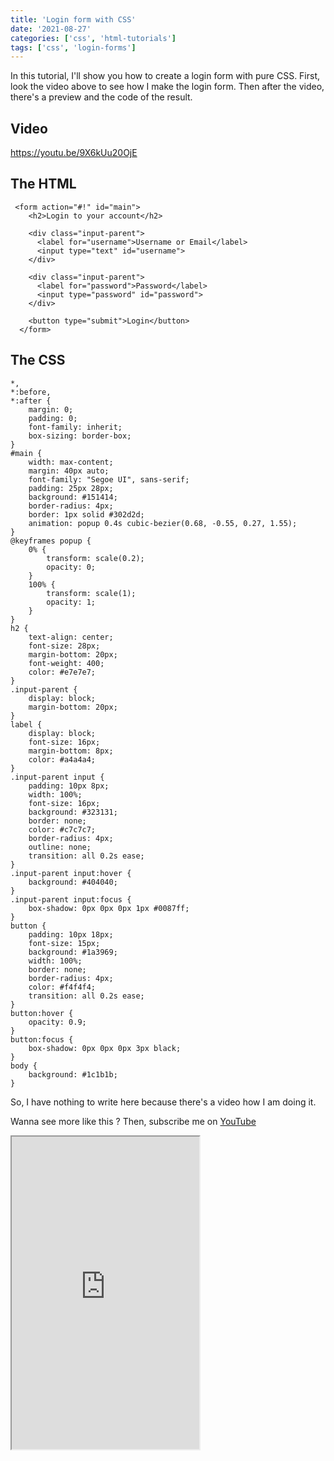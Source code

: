 ```yaml
---
title: 'Login form with CSS'
date: '2021-08-27'
categories: ['css', 'html-tutorials']
tags: ['css', 'login-forms']
---
```


In this tutorial, I'll show you how to create a login form with pure CSS. First, look the video above to see how I make the login form. Then after the video, there's a preview and the code of the result.

## Video

https://youtu.be/9X6kUu20OjE

## The HTML

```
 <form action="#!" id="main">
    <h2>Login to your account</h2>

    <div class="input-parent">
      <label for="username">Username or Email</label>
      <input type="text" id="username">
    </div>

    <div class="input-parent">
      <label for="password">Password</label>
      <input type="password" id="password">
    </div>

    <button type="submit">Login</button>
  </form>
```

## The CSS

```
*,
*:before,
*:after {
    margin: 0;
    padding: 0;
    font-family: inherit;
    box-sizing: border-box;
}
#main {
    width: max-content;
    margin: 40px auto;
    font-family: "Segoe UI", sans-serif;
    padding: 25px 28px;
    background: #151414;
    border-radius: 4px;
    border: 1px solid #302d2d;
    animation: popup 0.4s cubic-bezier(0.68, -0.55, 0.27, 1.55);
}
@keyframes popup {
    0% {
        transform: scale(0.2);
        opacity: 0;
    }
    100% {
        transform: scale(1);
        opacity: 1;
    }
}
h2 {
    text-align: center;
    font-size: 28px;
    margin-bottom: 20px;
    font-weight: 400;
    color: #e7e7e7;
}
.input-parent {
    display: block;
    margin-bottom: 20px;
}
label {
    display: block;
    font-size: 16px;
    margin-bottom: 8px;
    color: #a4a4a4;
}
.input-parent input {
    padding: 10px 8px;
    width: 100%;
    font-size: 16px;
    background: #323131;
    border: none;
    color: #c7c7c7;
    border-radius: 4px;
    outline: none;
    transition: all 0.2s ease;
}
.input-parent input:hover {
    background: #404040;
}
.input-parent input:focus {
    box-shadow: 0px 0px 0px 1px #0087ff;
}
button {
    padding: 10px 18px;
    font-size: 15px;
    background: #1a3969;
    width: 100%;
    border: none;
    border-radius: 4px;
    color: #f4f4f4;
    transition: all 0.2s ease;
}
button:hover {
    opacity: 0.9;
}
button:focus {
    box-shadow: 0px 0px 0px 3px black;
}
body {
    background: #1c1b1b;
}
```

So, I have nothing to write here because there's a video how I am doing it.

Wanna see more like this ? Then, subscribe me on [YouTube](https://www.youtube.com/tronic247?sub_confirmation=1)

<iframe src="https://www.tronic247.com/trycode/?name=login_frm&amp;embed=true" height="500"></iframe>
